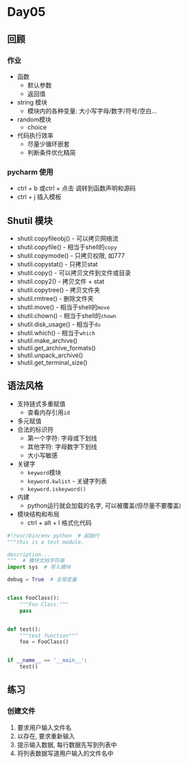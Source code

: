 # Day05

## 回顾

### 作业

- 函数
    - 默认参数
    - 返回值
- string 模块
    - 模块内的各种变量: 大小写字母/数字/符号/空白...
- random模块
    - choice
- 代码执行效率
    - 尽量少循环嵌套
    - 判断条件优化精简

### pycharm 使用

- ctrl + b 或ctrl + 点击 调转到函数声明和源码
- ctrl + j 插入模板

## Shutil 模块

- shutil.copyfileobj() - 可以拷贝网络流
- shutil.copyfile() - 相当于shell的`copy`
- shutil.copymode() - 只拷贝权限, 如777
- shutil.copystat() - 只拷贝stat
- shutil.copy() - 可以拷贝文件到文件或目录
- shutil.copy2() - 拷贝文件 + stat
- shutil.copytree() - 拷贝文件夹
- shutil.rmtree() - 删除文件夹
- shutil.move() - 相当于shell的`move`
- shutil.chown() - 相当于shell的`chown`
- shutil.disk_usage() - 相当于`du`
- shutil.which() - 相当于`which`
- shutil.make_archive()
- shutil.get_archive_formats()
- shutil.unpack_archive()
- shutil.get_terminal_size()

## 语法风格

- 支持链式多重赋值
    - 查看内存引用`id`
- 多元赋值
- 合法的标识符
    - 第一个字符: 字母或下划线
    - 其他字符: 字母数字下划线
    - 大小写敏感
- 关键字
    - `keyword`模块
    - `keyword.kwlist` - 关键字列表
    - `keyword.iskeyword()`
- 内建
    - python运行就会加载的名字, 可以被覆盖(但尽量不要覆盖)
- 模块结构和布局
    - ctrl + alt + l 格式化代码

```python
#!/usr/bin/env python  # 起始行
"""this is a test module.

description...
"""  # 模块文档字符串
import sys  # 导入模块

debug = True  # 全局变量


class FooClass():
    """Foo Class."""
    pass


def test():
    """test function"""
    foo = FooClass()


if __name__ == '__main__':
    test()
```

## 练习

### 创建文件

1. 要求用户输入文件名
2. 以存在, 要求重新输入
3. 提示输入数据, 每行数据先写到列表中
4. 将列表数据写道用户输入的文件名中